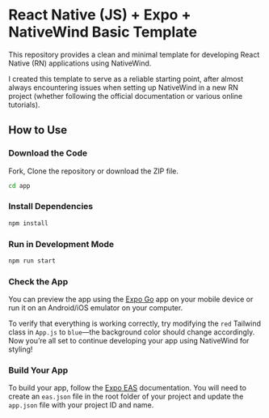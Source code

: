# React Native (JS) + Expo + NativeWind Basic Template

This repository provides a clean and minimal template for developing React Native (RN) applications using NativeWind. 

I created this template to serve as a reliable starting point, after almost always encountering issues when setting up NativeWind in a new RN project (whether following the official documentation or various online tutorials).

## How to Use

### Download the Code
Fork, Clone the repository or download the ZIP file.

```sh
cd app
```

### Install Dependencies

```sh
npm install
```

### Run in Development Mode

```sh
npm run start
```

### Check the App

You can preview the app using the [Expo Go](https://expo.dev/go) app on your mobile device or run it on an Android/iOS emulator on your computer.

To verify that everything is working correctly, try modifying the `red` Tailwind class in `App.js` to `blue`—the background color should change accordingly. Now you’re all set to continue developing your app using NativeWind for styling!

### Build Your App

To build your app, follow the [Expo EAS](https://docs.expo.dev/build/setup/) documentation. You will need to create an `eas.json` file in the root folder of your project and update the `app.json` file with your project ID and name.
